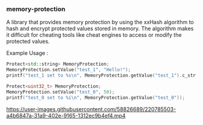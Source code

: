 ### memory-protection

A library that provides memory protection by using the xxHash algorithm to hash and encrypt protected values stored in memory. The algorithm makes it difficult for cheating tools like cheat engines to access or modify the protected values.


Example Usage :
```c++
Protect<std::string> MemoryProtection;
MemoryProtection.setValue("test_1", "Hello!");
printf("test_1 set to %s\n", MemoryProtection.getValue("test_1").c_str());
```
```c++
Protect<uint32_t> MemoryProtection;
MemoryProtection.setValue("test_0", 50);
printf("test_0 set to %i\n", MemoryProtection.getValue("test_0"));
```



https://user-images.githubusercontent.com/58826689/220785503-a4b6847a-31a9-402e-9165-1312ec9b4ef4.mp4

